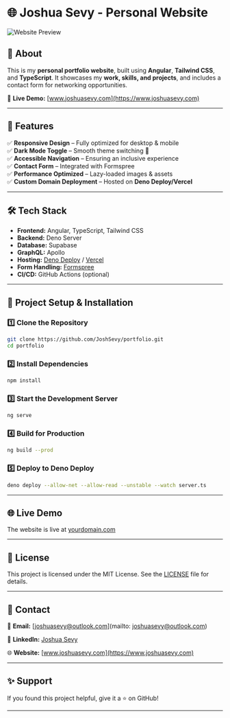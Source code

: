 # 🌐 Joshua Sevy - Personal Website

![Website Preview](assets/website-preview.png) <!-- Optional: Add a screenshot -->

## 📝 About
This is my **personal portfolio website**, built using **Angular**, **Tailwind CSS**, and **TypeScript**. It showcases my **work, skills, and projects**, and includes a contact form for networking opportunities.

🚀 **Live Demo:** [www.joshuasevy.com](https://www.joshuasevy.com)

---

## 🎯 Features
✅ **Responsive Design** – Fully optimized for desktop & mobile  
✅ **Dark Mode Toggle** – Smooth theme switching 🌙  
✅ **Accessible Navigation** – Ensuring an inclusive experience  
✅ **Contact Form** – Integrated with Formspree  
✅ **Performance Optimized** – Lazy-loaded images & assets  
✅ **Custom Domain Deployment** – Hosted on **Deno Deploy/Vercel**

---

## 🛠️ Tech Stack
- **Frontend:** Angular, TypeScript, Tailwind CSS
- **Backend:** Deno Server
- **Database:** Supabase
- **GraphQL:** Apollo
- **Hosting:** [Deno Deploy](https://deno.com/deploy) / [Vercel](https://vercel.com/)
- **Form Handling:** [Formspree](https://formspree.io/)
- **CI/CD:** GitHub Actions (optional)

---

## 📂 Project Setup & Installation
### 1️⃣ Clone the Repository
```sh
git clone https://github.com/JoshSevy/portfolio.git
cd portfolio
```

### 2️⃣ Install Dependencies
```sh
npm install
```

### 3️⃣ Start the Development Server
```sh
ng serve
```

### 4️⃣ Build for Production
```sh
ng build --prod
```

### 5️⃣ Deploy to Deno Deploy
```sh
deno deploy --allow-net --allow-read --unstable --watch server.ts
```

---

## 🌐 Live Demo
The website is live at [yourdomain.com](https://yourdomain.com)

---

## 📝 License

This project is licensed under the MIT License. See the [LICENSE](LICENSE) file for details.

---

## 🤝 Contact

📧 **Email:** [joshuasevy@outlook.com](mailto: joshuasevy@outlook.com)

🔗 **LinkedIn:** [Joshua Sevy](https://www.linkedin.com/in/joshuasevy/)

🌐 **Website:** [www.joshuasevy.com](https://www.joshuasevy.com)

---

## ✨ Support

If you found this project helpful, give it a ⭐️ on GitHub!

---
